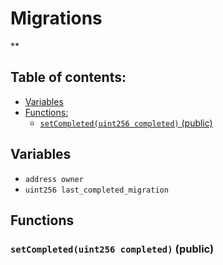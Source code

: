 # Migrations
**


## Table of contents:
- [Variables](#variables)
- [Functions:](#functions)
  - [`setCompleted(uint256 completed)` (public) ](#migrations-setcompleted-uint256-)

## Variables <a name="variables"></a>
- `address owner`
- `uint256 last_completed_migration`

## Functions <a name="functions"></a>

### `setCompleted(uint256 completed)` (public) <a name="migrations-setcompleted-uint256-"></a>

